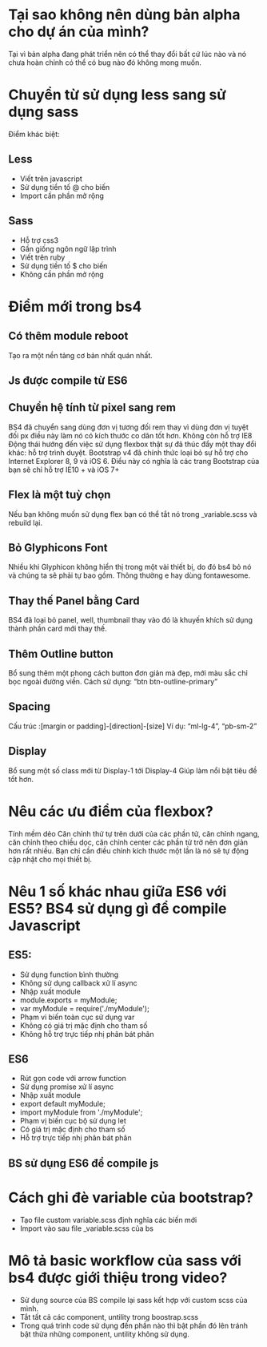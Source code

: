 # Tại sao không nên dùng bản alpha cho dự án của mình?
Tại vì bản alpha đang phát triển nên có thể thay đổi bất cứ lúc nào và nó chưa hoàn chỉnh có thể có bug nào đó không mong muốn.


# Chuyển từ sử dụng less sang sử dụng sass
Điểm khác biệt: 

## Less
- Viết trên javascript
- Sử dụng tiền tố @ cho biến
- Import cần phần mở rộng
## Sass
- Hỗ trợ css3
- Gần giống ngôn ngữ lập trình
- Viết trên ruby
- Sử dụng tiền tố $ cho biến
- Không cần phần mở rộng
# Điểm mới trong bs4
## Có thêm module reboot
Tạo ra một nền tảng cơ bản nhất quán nhất.
## Js được compile từ ES6
## Chuyển hệ tính từ pixel sang rem
BS4 đã chuyển sang dùng đơn vị tương đối rem thay vì dùng đơn vị tuyệt đối px điều này làm nó có kích thước co dãn tốt hơn. 
Không còn hỗ trợ IE8
Động thái hướng đến việc sử dụng flexbox thật sự đã thúc đẩy một thay đổi khác: hỗ trợ trình duyệt. Bootstrap v4 đã chính thức loại bỏ sự hỗ trợ cho Internet Explorer 8, 9 và iOS 6. Điều này có nghĩa là các trang Bootstrap của bạn sẽ chỉ hỗ trợ IE10 + và iOS 7+
## Flex là một tuỳ chọn
Nếu bạn không muốn sử dụng flex bạn có thể tắt nó trong _variable.scss và rebuild lại.
## Bỏ Glyphicons Font
Nhiều khi Glyphicon không hiển thị trong một vài thiết bị, do đó bs4 bỏ nó và chúng ta sẽ phải tự bao gồm. Thông thường e hay dùng fontawesome.
## Thay thế Panel bằng Card
BS4 đã loại bỏ panel, well, thumbnail thay vào đó là khuyến khích sử dụng thành phần card mới thay thế.
## Thêm Outline button
Bổ sung thêm một phong cách button đơn giản mà đẹp, mới màu sắc chỉ bọc ngoài đường viền.
Cách sử dụng: “btn btn-outline-primary”
## Spacing
Cấu trúc :[margin or padding]-[direction]-[size]
Ví dụ: “ml-lg-4”, “pb-sm-2”
## Display 
Bổ sung một số class mới từ Display-1 tới Display-4
Giúp làm nổi bật tiêu đề tốt hơn.
# Nêu các ưu điểm của flexbox?
Tính mềm dẻo
Căn chỉnh thứ tự trên dưới của các phần tử, căn chỉnh ngang, căn chỉnh theo chiều dọc, căn chỉnh center các phần tử trở nên đơn giản hơn rất nhiều.
Bạn chỉ cần điều chỉnh kích thước một lần là nó sẽ tự động cập nhật cho mọi thiết bị.
# Nêu 1 số khác nhau giữa ES6 với ES5? BS4 sử dụng gì để compile Javascript
## ES5:
- Sử dụng function bình thường
- Không sử dụng callback xử lí async
- Nhập xuất module
- module.exports = myModule;
- var myModule = require('./myModule');
- Phạm vi biến toàn cục sử dụng var
- Không có giá trị mặc định cho tham số
- Không hỗ trợ trực tiếp nhị phân bát phân
## ES6
- Rút gọn code với arrow function
- Sử dụng promise xử lí async
- Nhập xuất module
- export default myModule;
- import myModule from './myModule';
- Phạm vị biến cục bộ sử dụng let
- Có giá trị mặc định cho tham số
- Hỗ trợ trực tiếp nhị phân bát phân
## BS sử dụng ES6 để compile js
# Cách ghi đè variable của bootstrap?
- Tạo file custom variable.scss định nghĩa các biến mới
- Import vào sau file _variable.scss của bs
# Mô tả  basic workflow của sass với bs4 được giới thiệu trong video?
- Sử dụng source của BS compile lại sass kết hợp với custom scss của mình.
- Tắt tất cả các component, untility trong boostrap.scss
- Trong quá trình code sử dụng đến phần nào thì bật phần đó lên tránh bật thừa những component, untility không sử dụng.
